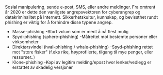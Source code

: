 Sosial manipulering, sende e-post, SMS, eller andre meldinger.
Fra omtrent år 2020 er dette den vanligste angrepsvektoren for cyberangrep og datakriminalitet på Internett.
Sikkerhetskultur, kunnskap, og bevissthet rundt phishing er viktig for å forhindre disse typene angrep.
- Masse-phishing
	-Stort volum som er ment å nå flest mulig
- Spyd-phishing (sphere-phishing)
	-Målrettet mot bestemte personer eller virksomheter
- Direktørsvindel (hval-phishing / whale-phishing)
	-Spyd-phishing rettet mot "store fisker" (f.eks rike, høyprofilerte, tilgang til mye penger, eller ressurser..)
- Klone-phishing
	-Kopi av legitim melding/epost hvor lenker/vedlegg er erstattet av skadelig versjoner